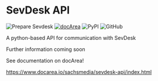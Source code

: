 # SevDesk API

![Prepare Sevdesk](https://github.com/Sachs-Media/sevdeskapi/workflows/Prepare%20Sevdesk/badge.svg)
[![docArea](https://img.shields.io/badge/docArea-0.0.1-%2340cbb1)](https://www.docarea.io/sachsmedia/sevdesk-api/)
![PyPI](https://img.shields.io/pypi/v/sevdeskapi)
![GitHub](https://img.shields.io/github/license/sachs-media/sevdeskapi)


A python-based API for communication with SevDesk

Further information coming soon


See documentation on docArea!

https://www.docarea.io/sachsmedia/sevdesk-api/index.html
